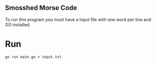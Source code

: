 ## Smosshed Morse Code

To run this program you must have a input file with one word per line and GO installed.

# Run

`go run main.go < input.txt`

